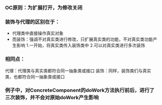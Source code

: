 ### OC原则：为扩展打开，为修改关闭

### 装饰与代理的区别在于：

* 代理类中直接操作真实对象
* 而装饰：强调不对真实类进行修改，只扩展真实类的功能，不对真实类功能产生影响
1.一开始，将真实类传入装饰类中
2.可以对真实类进行多次装饰

### 相同点：
代理：代理类与真实类都符合同一抽象类或接口
装饰：同样，装饰类们与真实类，也都符合同一抽象类或接口

### 例子中，对ConcreteComponent的doWork方法执行前后，进行了三次装饰，并不会对原始doWork产生影响


